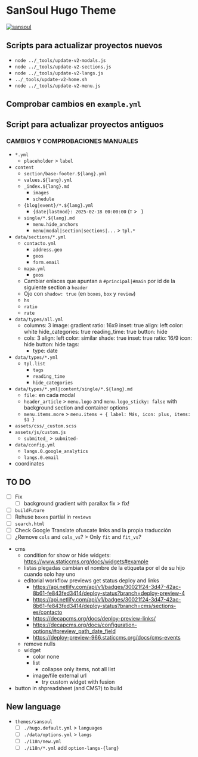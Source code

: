 # SanSoul Hugo Theme

[![sansoul](/assets/media/base/icon.png)](https://github.com/seacomoseo/sansoul)


## Scripts para actualizar proyectos nuevos
- `node ../_tools/update-v2-modals.js`
- `node ../_tools/update-v2-sections.js`
- `node ../_tools/update-v2-langs.js`
- `../_tools/update-v2-home.sh`
- `node ../_tools/update-v2-menu.js`

## Comprobar cambios en `example.yml`
## Script para actualizar proyectos antiguos
### CAMBIOS Y COMPROBACIONES MANUALES

- `*.yml`
  - `placeholder` > `label`
- `content`
  - `section/base-footer.${lang}.yml`
  - `values.${lang}.yml`
  - `_index.${lang}.md`
    - `images`
    - `schedule`
  - `{blog|event}/*.${lang}.yml`
    - `{date|lastmod}: 2025-02-18 00:00:00` (`T` > ` `)
  - `single/*.${lang}.md`
    - `menu.hide_anchors`
    - `menu|modal|section|sections|...` > `tpl.*`
- `data/sections/*.yml`
  - `contacto.yml`
    - `address.geo`
    - `geos`
    - `form.email`
  - `mapa.yml`
    - `geos`
  - Cambiar enlaces que apuntan a `#principal|#main` por id de la siguiente section a `header`
  - Ojo con `shadow: true` (en `boxes`, `box` y `review`)
  - `hs`
  - `ratio`
  - `rate`
- `data/types/all.yml`
  - columns: 3
    image: gradient
    ratio: 16x9
    inset: true
    align: left
    color: white
    hide_categories: true
    reading_time: true
    button: hide
  - cols: 3
    align: left
    color: similar
    shade: true
    inset: true
    ratio: 16/9
    icon: hide
    button: hide
    tags:
    - type: date
- `data/types/*.yml`
    - `tpl.list`
      - `tags`
      - `reading_time`
      - `hide_categories`
- `data/types/*.yml|content/single/*.${lang}.md`
  - `file:` en cada modal
  - `header_article` > `menu.logo` and `menu.logo_sticky: false` with background section and container options
  - `menu.items.more` > `menu.items + { label: Más, icon: plus, items: $1 }`
- `assets/css/_custom.scss`
- `assets/js/custom.js`
  - `submited_` > `submited-`
- `data/config.yml`
  - `langs.0.google_analytics`
  - `langs.0.email`
- coordinates


## TO DO

- [ ] Fix
  - [ ] background gradient with parallax fix > fix!
- [ ] `buildFuture`
- [ ] Rehuse `boxes` partial in `reviews`
- [ ] `search.html`
- [ ] Check Google Translate ofuscate links and la propia traducción
- [ ] ¿Remove `cols` and `cols_vs`? > Only `fit` and `fit_vs`?
- cms
  - condition for show or hide widgets: https://www.staticcms.org/docs/widgets#example
  - listas plegadas cambian el nombre de la etiqueta por el de su hijo cuando solo hay uno
  - editorial workflow previews get status deploy and links
    - https://api.netlify.com/api/v1/badges/30021f24-3d47-42ac-8b61-fe843fed3414/deploy-status?branch=deploy-preview-4
    - https://api.netlify.com/api/v1/badges/30021f24-3d47-42ac-8b61-fe843fed3414/deploy-status?branch=cms/sections-es/contacto
    - https://decapcms.org/docs/deploy-preview-links/
    - https://decapcms.org/docs/configuration-options/#preview_path_date_field
    - https://deploy-preview-966.staticcms.org/docs/cms-events
  - remove nulls
  - widget
    - color none
    - list
      - collapse only items, not all list
    - image/file external url
      - try custom widget with fusion
- button in shpreadsheet (and CMS?) to build


## New language

- `themes/sansoul`
  - [ ] `./hugo.default.yml` > `languages`
  - [ ] `./data/options.yml` > `langs`
  - [ ] `./i18n/new.yml`
  - [ ] `./i18n/*.yml` add `option-langs-{lang}`
